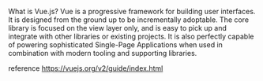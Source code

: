 What is Vue.js?
Vue is a progressive framework for building user interfaces.  
It is designed from the ground up to be incrementally adoptable. 
The core library is focused on the view layer only, and is easy to pick up and integrate with other libraries or existing projects.
It is also perfectly capable of powering sophisticated Single-Page Applications when used in combination with modern tooling and supporting libraries.





reference
https://vuejs.org/v2/guide/index.html
